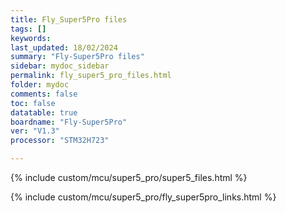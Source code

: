 ```yaml
---
title: Fly_Super5Pro files
tags: []
keywords: 
last_updated: 18/02/2024
summary: "Fly-Super5Pro files"
sidebar: mydoc_sidebar
permalink: fly_super5_pro_files.html
folder: mydoc
comments: false
toc: false
datatable: true
boardname: "Fly-Super5Pro" 
ver: "V1.3" 
processor: "STM32H723"

---
```

{% include custom/mcu/super5_pro/super5_files.html %}

{% include custom/mcu/super5_pro/fly_super5pro_links.html %}
